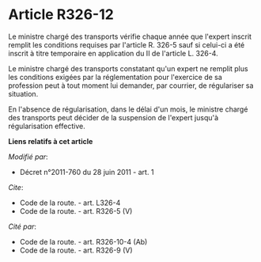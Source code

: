 # Article R326-12

Le ministre chargé des transports vérifie chaque année que l'expert inscrit remplit les conditions requises par l'article R.
326-5 sauf si celui-ci a été inscrit à titre temporaire en application du II de l'article L. 326-4. 

Le ministre chargé des transports constatant qu'un expert ne remplit plus les conditions exigées par la réglementation pour
l'exercice de sa profession peut à tout moment lui demander, par courrier, de régulariser sa situation. 

En l'absence de régularisation, dans le délai d'un mois, le ministre chargé des transports peut décider de la suspension de
l'expert jusqu'à régularisation effective.

**Liens relatifs à cet article**

_Modifié par_:

  - Décret n°2011-760 du 28 juin 2011 - art. 1

_Cite_:

  - Code de la route. - art. L326-4
  - Code de la route. - art. R326-5 (V)

_Cité par_:

  - Code de la route. - art. R326-10-4 (Ab)
  - Code de la route. - art. R326-9 (V)

